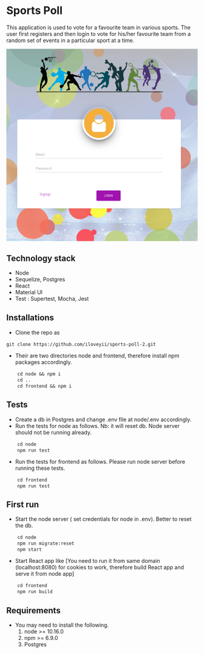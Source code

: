 Sports Poll
===========

This application is used to vote for a favourite team in various sports.
The user first registers and then login to vote for his/her favourite team from a random set of events in a particular sport at a time.

![screenshot](https://github.com/iloveyii/sports-poll-2/blob/master/frontend/screenshot.png)
## Technology stack
   * Node
   * Sequelize, Postgres
   * React
   * Material UI
   * Test : Supertest, Mocha, Jest
   
## Installations
   * Clone the repo as 
   ``` 
   git clone https://github.com/iloveyii/sports-poll-2.git
   ```
   * Their are two directories node and frontend, therefore install npm packages accordingly.
```
    cd node && npm i
    cd ..
    cd frontend && npm i
 ```
 ## Tests
   * Create a db in Postgres and change .env file at node/.env accordingly.
   * Run the tests for node as follows. Nb: it will reset db. Node server should not be running already.
```npm
    cd node
    npm run test
```
   * Run the tests for frontend as follows. Please run node server before running these tests.
```npm
    cd frontend
    npm run test
```
   
 
 ## First run
   * Start the node server ( set credentials for node in .env). Better to reset the db.
```
    cd node
    npm run migrate:reset
    npm start
```
   * Start React app like [You need to run it from same domain (localhost:8080) for cookies to work, therefore build React app and serve it from node app]
``` 
    cd frontend
    npm run build
```

    
## Requirements

   * You may need to install the following.
     1. node >= 10.16.0
     2. npm >= 6.9.0
     3. Postgres
